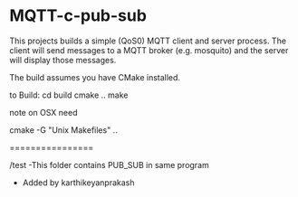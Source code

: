 MQTT-c-pub-sub
==============
This projects builds a simple (QoS0) MQTT client and server process.
The client will send messages to a MQTT broker (e.g. mosquito) and the server will display those messages.

The build assumes you have CMake installed.

to Build:
cd build
cmake ..
make

note on OSX need

cmake -G "Unix Makefiles" ..

================

<Source>/test 
-This folder contains PUB_SUB in same program
- Added by karthikeyanprakash

